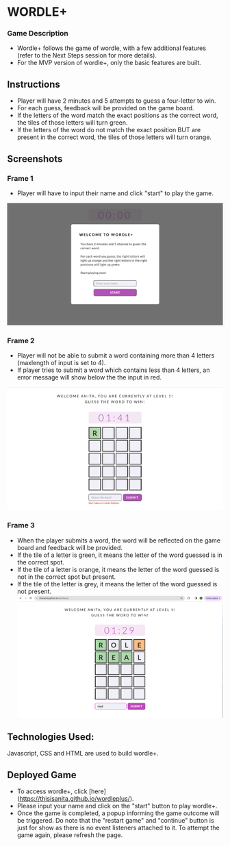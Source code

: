 # WORDLE+

### Game Description

- Wordle+ follows the game of wordle, with a few additional features (refer to the Next Steps session for more details).
- For the MVP version of wordle+, only the basic features are built.

## Instructions

- Player will have 2 minutes and 5 attempts to guess a four-letter to win.
- For each guess, feedback will be provided on the game board.
- If the letters of the word match the exact positions as the correct word, the tiles of those letters will turn green.
- If the letters of the word do not match the exact position BUT are present in the correct word, the tiles of those letters will turn orange.

## Screenshots

### Frame 1
- Player will have to input their name and click "start" to play the game.
  
![Introductory popup](/Images/Frame1_popup.png)

### Frame 2
- Player will not be able to submit a word containing more than 4 letters (maxlength of input is set to 4).
- If player tries to submit a word which contains less than 4 letters, an error message will show below the the input in red.

![Error message](/Images/Frame2_errormessage.png)

### Frame 3
- When the player submits a word, the word will be reflected on the game board and feedback will be provided. 
- If the tile of a letter is green, it means the letter of the word guessed is in the correct spot.
- If the tile of a letter is orange, it means the letter of the word guessed is not in the correct spot but present.
- If the tile of the letter is grey, it means the letter of the word guessed is not present.
![Gameboard](/Images/Frame3_gameboard.png)



## Technologies Used:

Javascript, CSS and HTML are used to build wordle+.

## Deployed Game

- To access wordle+, click [here] (https://thisisanita.github.io/wordleplus/).
- Please input your name and click on the "start" button to play wordle+.
- Once the game is completed, a popup informing the game outcome will be triggered. Do note that the "restart game" and "continue" button is just for show as there is no event listeners attached to it. To attempt the game again, please refresh the page.

